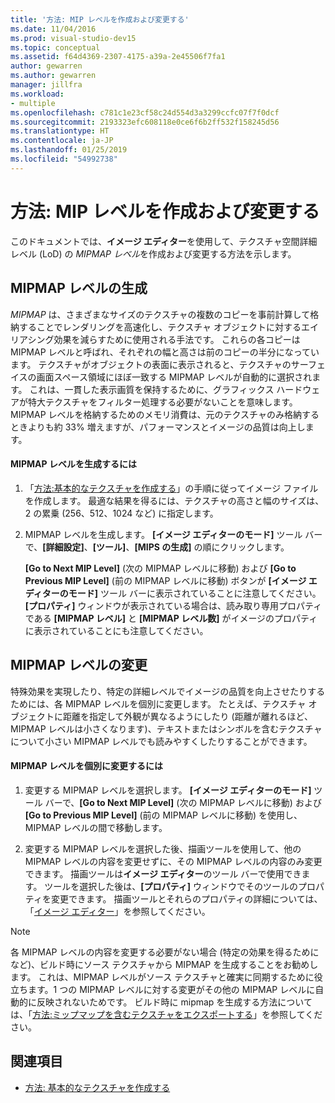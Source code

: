 ```yaml
---
title: '方法: MIP レベルを作成および変更する'
ms.date: 11/04/2016
ms.prod: visual-studio-dev15
ms.topic: conceptual
ms.assetid: f64d4369-2307-4175-a39a-2e45506f7fa1
author: gewarren
ms.author: gewarren
manager: jillfra
ms.workload:
- multiple
ms.openlocfilehash: c781c1e23cf58c24d554d3a3299ccfc07f7f0dcf
ms.sourcegitcommit: 2193323efc608118e0ce6f6b2ff532f158245d56
ms.translationtype: HT
ms.contentlocale: ja-JP
ms.lasthandoff: 01/25/2019
ms.locfileid: "54992738"
---
```

# <a name="how-to-create-and-modify-mip-levels"></a>方法: MIP レベルを作成および変更する
このドキュメントでは、**イメージ エディター**を使用して、テクスチャ空間詳細レベル (LoD) の *MIPMAP レベル*を作成および変更する方法を示します。

## <a name="generating-mip-levels"></a>MIPMAP レベルの生成
 *MIPMAP* は、さまざまなサイズのテクスチャの複数のコピーを事前計算して格納することでレンダリングを高速化し、テクスチャ オブジェクトに対するエイリアシング効果を減らすために使用される手法です。 これらの各コピーは MIPMAP レベルと呼ばれ、それぞれの幅と高さは前のコピーの半分になっています。 テクスチャがオブジェクトの表面に表示されると、テクスチャのサーフェイスの画面スペース領域にほぼ一致する MIPMAP レベルが自動的に選択されます。 これは、一貫した表示画質を保持するために、グラフィックス ハードウェアが特大テクスチャをフィルター処理する必要がないことを意味します。 MIPMAP レベルを格納するためのメモリ消費は、元のテクスチャのみ格納するときよりも約 33% 増えますが、パフォーマンスとイメージの品質は向上します。

#### <a name="to-generate-mip-levels"></a>MIPMAP レベルを生成するには

1.  「[方法:基本的なテクスチャを作成する](../designers/how-to-create-a-basic-texture.md)」の手順に従ってイメージ ファイルを作成します。 最適な結果を得るには、テクスチャの高さと幅のサイズは、2 の累乗 (256、512、1024 など) に指定します。

2.  MIPMAP レベルを生成します。 **[イメージ エディターのモード]** ツール バーで、**[詳細設定]**、**[ツール]**、**[MIPS の生成]** の順にクリックします。

     **[Go to Next MIP Level]** (次の MIPMAP レベルに移動) および **[Go to Previous MIP Level]** (前の MIPMAP レベルに移動) ボタンが **[イメージ エディターのモード]** ツール バーに表示されていることに注意してください。 **[プロパティ]** ウィンドウが表示されている場合は、読み取り専用プロパティである **[MIPMAP レベル]** と **[MIPMAP レベル数]** がイメージのプロパティに表示されていることにも注意してください。

## <a name="modifying-mip-levels"></a>MIPMAP レベルの変更
 特殊効果を実現したり、特定の詳細レベルでイメージの品質を向上させたりするためには、各 MIPMAP レベルを個別に変更します。 たとえば、テクスチャ オブジェクトに距離を指定して外観が異なるようにしたり (距離が離れるほど、MIPMAP レベルは小さくなります)、テキストまたはシンボルを含むテクスチャについて小さい MIPMAP レベルでも読みやすくしたりすることができます。

#### <a name="to-modify-an-individual-mip-level"></a>MIPMAP レベルを個別に変更するには

1.  変更する MIPMAP レベルを選択します。 **[イメージ エディターのモード]** ツール バーで、**[Go to Next MIP Level]** (次の MIPMAP レベルに移動) および **[Go to Previous MIP Level]** (前の MIPMAP レベルに移動) を使用し、MIPMAP レベルの間で移動します。

2.  変更する MIPMAP レベルを選択した後、描画ツールを使用して、他の MIPMAP レベルの内容を変更せずに、その MIPMAP レベルの内容のみ変更できます。 描画ツールは**イメージ エディター**のツール バーで使用できます。 ツールを選択した後は、**[プロパティ]** ウィンドウでそのツールのプロパティを変更できます。 描画ツールとそれらのプロパティの詳細については、「[イメージ エディター](../designers/image-editor.md)」を参照してください。

> [!NOTE]
>  各 MIPMAP レベルの内容を変更する必要がない場合 (特定の効果を得るためになど)、ビルド時にソース テクスチャから MIPMAP を生成することをお勧めします。 これは、MIPMAP レベルがソース テクスチャと確実に同期するために役立ちます。1 つの MIPMAP レベルに対する変更がその他の MIPMAP レベルに自動的に反映されないためです。 ビルド時に mipmap を生成する方法については、「[方法:ミップマップを含むテクスチャをエクスポートする](../designers/how-to-export-a-texture-that-contains-mipmaps.md)」を参照してください。

## <a name="see-also"></a>関連項目

- [方法: 基本的なテクスチャを作成する](../designers/how-to-create-a-basic-texture.md)